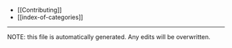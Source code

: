 * [[Contributing]]
* [[index-of-categories]]


*****
NOTE: this file is automatically generated. Any edits will be overwritten.
